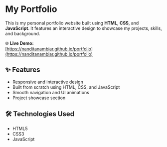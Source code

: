 # My Portfolio

This is my personal portfolio website built using **HTML**, **CSS**, and **JavaScript**. It features an interactive design to showcase my projects, skills, and background.

🌐 **Live Demo:**  
[https://nanditanambiar.github.io/portfolio](https://nanditanambiar.github.io/portfolio)

## ✨ Features

- Responsive and interactive design
- Built from scratch using HTML, CSS, and JavaScript
- Smooth navigation and UI animations
- Project showcase section

## 🛠️ Technologies Used

- HTML5
- CSS3
- JavaScript




